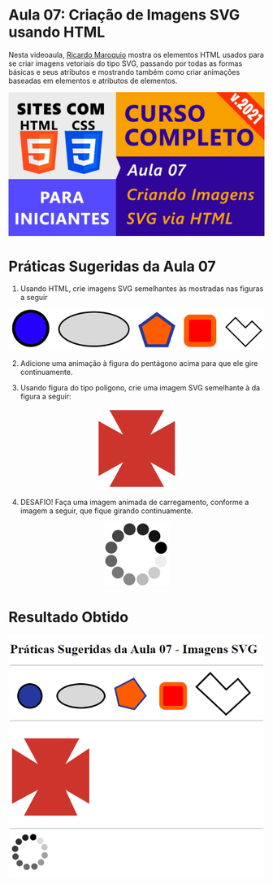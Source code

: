 # Aula 07: Criação de Imagens SVG usando HTML

Nesta videoaula, [Ricardo Maroquio](https://github.com/maroquio) mostra os elementos HTML usados para se criar imagens vetoriais do tipo SVG, passando por todas as formas básicas e seus atributos e mostrando também como criar animações baseadas em elementos e atributos de elementos.

[![Assistir no YouTube](./img/maxresdefault.jpg)](https://youtu.be/RyRiXwSPclU)

# Práticas Sugeridas da Aula 07

1. Usando HTML, crie imagens SVG semelhantes às mostradas nas figuras a seguir

<center>

![Resultado](./img/image01.png)

</center>

2. Adicione uma animação à figura do pentágono acima para que ele gire continuamente.

3. Usando figura do tipo polígono, crie uma imagem SVG semelhante à da figura a seguir:

<center>

![Resultado](./img/image02.png)

</center>

4. DESAFIO! Faça uma imagem animada de carregamento, conforme a imagem a seguir, que fique girando continuamente.

<center>

![Resultado](./img/image03.png)

</center>


# Resultado Obtido

<center>

![Resultado](./img/result.png)

</center>